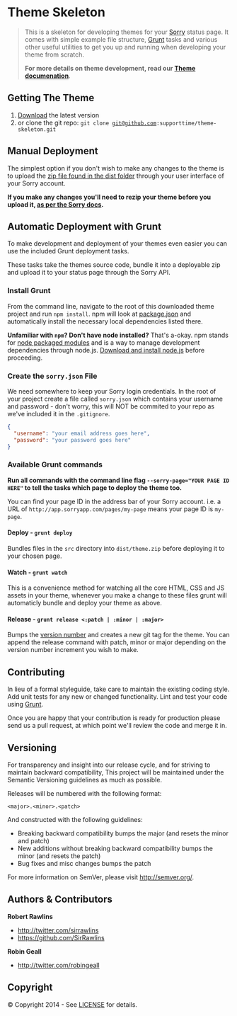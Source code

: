 # Theme Skeleton

> This is a skeleton for developing themes for your [Sorry](http://www.sorryapp.com) status page. It comes with simple example file structure, [Grunt](http://gruntjs.com/) tasks and various other useful utilities to get you up and running when developing your theme from scratch.
>
> **For more details on theme development, read our [Theme documenation](http://docs.sorryapp.com/themes)**.

## Getting The Theme

1. <a href="archive/master.zip">Download</a> the latest version
2. or clone the git repo: <code>git clone git@github.com:supporttime/theme-skeleton.git</code>

## Manual Deployment

The simplest option if you don't wish to make any changes to the theme is to upload the [zip file found in the dist folder](dist/theme.zip) through your user interface of your Sorry account.

**If you make any changes you'll need to rezip your theme before you upload it, [as per the Sorry docs](http://docs.sorryapp.com/themes/getting-started/uploading-your-theme.html).**

## Automatic Deployment with Grunt

To make development and deployment of your themes even easier you can use the included Grunt deployment tasks.

These tasks take the themes source code, bundle it into a deployable zip and upload it to your status page through the Sorry API.

### Install Grunt

From the command line, navigate to the root of this downloaded theme project and run `npm install`. npm will look at [package.json](package.json) and automatically install the necessary local dependencies listed there.

**Unfamiliar with `npm`? Don't have node installed?** That's a-okay. npm stands for [node packaged modules](http://npmjs.org/) and is a way to manage development dependencies through node.js. [Download and install node.js](http://nodejs.org/download/) before proceeding.

### Create the `sorry.json` File

We need somewhere to keep your Sorry login credentials. In the root of your project create a file called `sorry.json` which contains your username and password - don't worry, this will NOT be commited to your repo as we've included it in the `.gitignore`.

```json
{
  "username": "your email address goes here",
  "password": "your password goes here"
}
```

### Available Grunt commands

**Run all commands with the command line flag `--sorry-page="YOUR PAGE ID HERE"` to tell the tasks which page to deploy the theme too.**

You can find your page ID in the address bar of your Sorry account. i.e. a URL of `http://app.sorryapp.com/pages/my-page` means your page ID is `my-page`.

#### Deploy - `grunt deploy`

Bundles files in the `src` directory into `dist/theme.zip` before deploying it to your chosen page.

#### Watch - `grunt watch`

This is a convenience method for watching all the core HTML, CSS and JS assets in your theme, whenever you make a change to these files grunt will automaticly bundle and deploy your theme as above.

#### Release - `grunt release <:patch | :minor | :major>`

Bumps the [version number](#versioning) and creates a new git tag for the theme. You can append the release command with patch, minor or major depending on the version number increment you wish to make.

## Contributing

In lieu of a formal styleguide, take care to maintain the existing coding style. Add unit tests for any new or changed functionality. Lint and test your code using [Grunt](http://gruntjs.com/).

Once you are happy that your contribution is ready for production please send us a pull request, at which point we'll review the code and merge it in.

## Versioning

For transparency and insight into our release cycle, and for striving to maintain backward compatibility, This project will be maintained under the Semantic Versioning guidelines as much as possible.

Releases will be numbered with the following format:

`<major>.<minor>.<patch>`

And constructed with the following guidelines:

* Breaking backward compatibility bumps the major (and resets the minor and patch)
* New additions without breaking backward compatibility bumps the minor (and resets the patch)
* Bug fixes and misc changes bumps the patch

For more information on SemVer, please visit <http://semver.org/>.

## Authors & Contributors

**Robert Rawlins**

+ <http://twitter.com/sirrawlins>
+ <https://github.com/SirRawlins>

**Robin Geall**

+ <http://twitter.com/robingeall>

## Copyright

&copy; Copyright 2014 - See [LICENSE](LICENSE) for details.